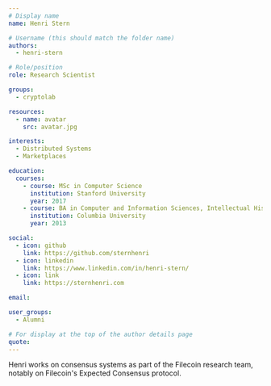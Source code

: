 ```yaml
---
# Display name
name: Henri Stern

# Username (this should match the folder name)
authors:
  - henri-stern

# Role/position
role: Research Scientist

groups:
  - cryptolab

resources:
  - name: avatar
    src: avatar.jpg

interests:
  - Distributed Systems
  - Marketplaces

education:
  courses:
    - course: MSc in Computer Science
      institution: Stanford University
      year: 2017
    - course: BA in Computer and Information Sciences, Intellectual History
      institution: Columbia University
      year: 2013

social:
  - icon: github
    link: https://github.com/sternhenri
  - icon: linkedin
    link: https://www.linkedin.com/in/henri-stern/
  - icon: link
    link: https://sternhenri.com

email:

user_groups:
  - Alumni

# For display at the top of the author details page
quote:
---
```


Henri works on consensus systems as part of the Filecoin research team, notably on Filecoin's Expected Consensus protocol.
